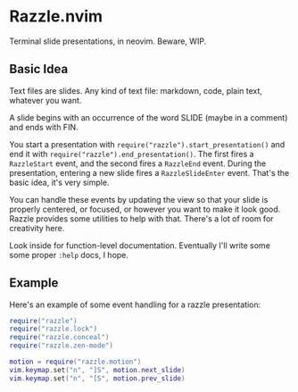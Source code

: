 # Razzle.nvim

Terminal slide presentations, in neovim. Beware, WIP.

## Basic Idea

Text files are slides. Any kind of text file: markdown, code, plain text,
whatever you want.

A slide begins with an occurrence of the word SLIDE (maybe in a comment) and
ends with FIN.

You start a presentation with `require("razzle").start_presentation()` and end
it with `require("razzle").end_presentation()`. The first fires a `RazzleStart`
event, and the second fires a `RazzleEnd` event. During the presentation,
entering a new slide fires a `RazzleSlideEnter` event. That's the basic idea, it's
very simple.

You can handle these events by updating the view so that your slide is properly
centered, or focused, or however you want to make it look good. Razzle provides
some utilities to help with that. There's a lot of room for creativity here.

Look inside for function-level documentation. Eventually I'll write some some
proper `:help` docs, I hope.

## Example

Here's an example of some event handling for a razzle presentation:

```lua
require("razzle")
require("razzle.lock")
require("razzle.conceal")
require("razzle.zen-mode")

motion = require("razzle.motion")
vim.keymap.set("n", "]S", motion.next_slide)
vim.keymap.set("n", "[S", motion.prev_slide)
```

